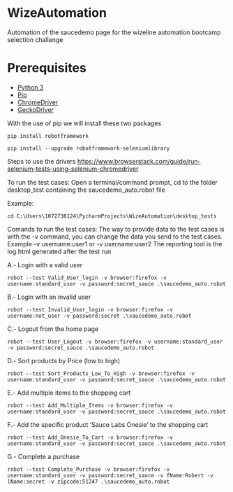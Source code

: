 # WizeAutomation
Automation of the saucedemo page for the wizeline automation bootcamp selection challenge 

# Prerequisites

- [Python 3](https://www.python.org/downloads/)
- [Pip](https://pip.pypa.io/en/stable/installation/)
- [ChromeDriver](https://chromedriver.chromium.org/downloads)
- [GeckoDriver](https://github.com/mozilla/geckodriver/releases)

With the use of pip we will install these two packages
```shell
pip install robotframework
```
```shell
pip install --upgrade robotframework-seleniumlibrary
```

Steps to use the drivers https://www.browserstack.com/guide/run-selenium-tests-using-selenium-chromedriver

To run the test cases:
Open a terminal/command prompt, cd to the folder desktop_test containing the saucedemo_auto.robot file

Example:
```shell
cd C:\Users\1072738124\PycharmProjects\WizeAutomation\desktop_tests
```

Comands to run the test cases:
The way to provide data to the test cases is with the -v command, you can change the data you send to the test cases. Example -v username:user1 or -v username:user2
The reporting tool is the log.html generated after the test run

A.- Login with a valid user
```shell
robot --test Valid_User_login -v browser:firefox -v username:standard_user -v password:secret_sauce .\saucedemo_auto.robot
```

B.- Login with an invalid user
```shell
robot --test Invalid_User_login -v browser:firefox -v username:not_user -v password:secret .\saucedemo_auto.robot
```

C.- Logout from the home page
```shell
robot --test User_Logout -v browser:firefox -v username:standard_user -v password:secret_sauce .\saucedemo_auto.robot
```

D.- Sort products by Price (low to high)
```shell
robot --test Sort_Products_Low_To_High -v browser:firefox -v username:standard_user -v password:secret_sauce .\saucedemo_auto.robot
```

E.- Add multiple items to the shopping cart
```shell
robot --test Add_Multiple_Items -v browser:firefox -v username:standard_user -v password:secret_sauce .\saucedemo_auto.robot
```

F.- Add the specific product ‘Sauce Labs Onesie’ to the shopping cart
```shell
robot --test Add_Onesie_To_Cart -v browser:firefox -v username:standard_user -v password:secret_sauce .\saucedemo_auto.robot
```

G.- Complete a purchase
```shell
robot --test Complete_Purchase -v browser:firefox -v username:standard_user -v password:secret_sauce -v fName:Robert -v lName:secret -v zipcode:51247 .\saucedemo_auto.robot
```

